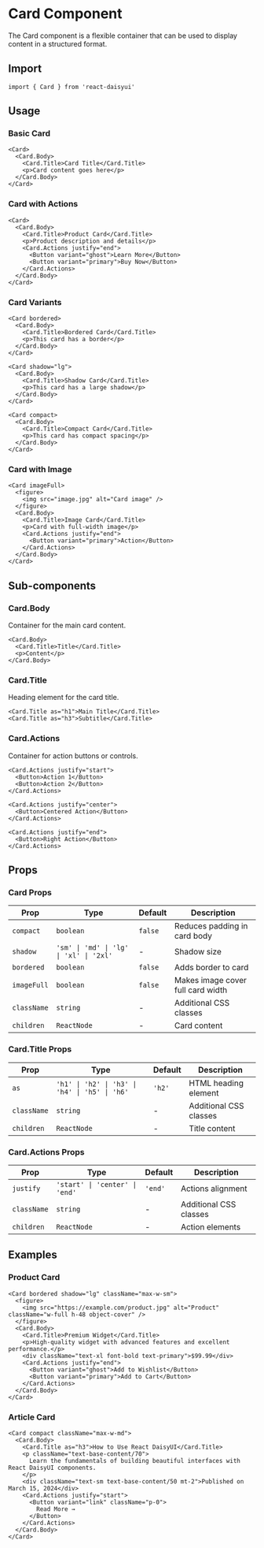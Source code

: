 # Card Component

The Card component is a flexible container that can be used to display content in a structured format.

## Import

```tsx
import { Card } from 'react-daisyui'
```

## Usage

### Basic Card

```tsx
<Card>
  <Card.Body>
    <Card.Title>Card Title</Card.Title>
    <p>Card content goes here</p>
  </Card.Body>
</Card>
```

### Card with Actions

```tsx
<Card>
  <Card.Body>
    <Card.Title>Product Card</Card.Title>
    <p>Product description and details</p>
    <Card.Actions justify="end">
      <Button variant="ghost">Learn More</Button>
      <Button variant="primary">Buy Now</Button>
    </Card.Actions>
  </Card.Body>
</Card>
```

### Card Variants

```tsx
<Card bordered>
  <Card.Body>
    <Card.Title>Bordered Card</Card.Title>
    <p>This card has a border</p>
  </Card.Body>
</Card>

<Card shadow="lg">
  <Card.Body>
    <Card.Title>Shadow Card</Card.Title>
    <p>This card has a large shadow</p>
  </Card.Body>
</Card>

<Card compact>
  <Card.Body>
    <Card.Title>Compact Card</Card.Title>
    <p>This card has compact spacing</p>
  </Card.Body>
</Card>
```

### Card with Image

```tsx
<Card imageFull>
  <figure>
    <img src="image.jpg" alt="Card image" />
  </figure>
  <Card.Body>
    <Card.Title>Image Card</Card.Title>
    <p>Card with full-width image</p>
    <Card.Actions justify="end">
      <Button variant="primary">Action</Button>
    </Card.Actions>
  </Card.Body>
</Card>
```

## Sub-components

### Card.Body

Container for the main card content.

```tsx
<Card.Body>
  <Card.Title>Title</Card.Title>
  <p>Content</p>
</Card.Body>
```

### Card.Title

Heading element for the card title.

```tsx
<Card.Title as="h1">Main Title</Card.Title>
<Card.Title as="h3">Subtitle</Card.Title>
```

### Card.Actions

Container for action buttons or controls.

```tsx
<Card.Actions justify="start">
  <Button>Action 1</Button>
  <Button>Action 2</Button>
</Card.Actions>

<Card.Actions justify="center">
  <Button>Centered Action</Button>
</Card.Actions>

<Card.Actions justify="end">
  <Button>Right Action</Button>
</Card.Actions>
```

## Props

### Card Props

| Prop        | Type                                    | Default | Description                       |
| ----------- | --------------------------------------- | ------- | --------------------------------- |
| `compact`   | `boolean`                               | `false` | Reduces padding in card body      |
| `shadow`    | `'sm' \| 'md' \| 'lg' \| 'xl' \| '2xl'` | -       | Shadow size                       |
| `bordered`  | `boolean`                               | `false` | Adds border to card               |
| `imageFull` | `boolean`                               | `false` | Makes image cover full card width |
| `className` | `string`                                | -       | Additional CSS classes            |
| `children`  | `ReactNode`                             | -       | Card content                      |

### Card.Title Props

| Prop        | Type                                           | Default | Description            |
| ----------- | ---------------------------------------------- | ------- | ---------------------- |
| `as`        | `'h1' \| 'h2' \| 'h3' \| 'h4' \| 'h5' \| 'h6'` | `'h2'`  | HTML heading element   |
| `className` | `string`                                       | -       | Additional CSS classes |
| `children`  | `ReactNode`                                    | -       | Title content          |

### Card.Actions Props

| Prop        | Type                           | Default | Description            |
| ----------- | ------------------------------ | ------- | ---------------------- |
| `justify`   | `'start' \| 'center' \| 'end'` | `'end'` | Actions alignment      |
| `className` | `string`                       | -       | Additional CSS classes |
| `children`  | `ReactNode`                    | -       | Action elements        |

## Examples

### Product Card

```tsx
<Card bordered shadow="lg" className="max-w-sm">
  <figure>
    <img src="https://example.com/product.jpg" alt="Product" className="w-full h-48 object-cover" />
  </figure>
  <Card.Body>
    <Card.Title>Premium Widget</Card.Title>
    <p>High-quality widget with advanced features and excellent performance.</p>
    <div className="text-xl font-bold text-primary">$99.99</div>
    <Card.Actions justify="end">
      <Button variant="ghost">Add to Wishlist</Button>
      <Button variant="primary">Add to Cart</Button>
    </Card.Actions>
  </Card.Body>
</Card>
```

### Article Card

```tsx
<Card compact className="max-w-md">
  <Card.Body>
    <Card.Title as="h3">How to Use React DaisyUI</Card.Title>
    <p className="text-base-content/70">
      Learn the fundamentals of building beautiful interfaces with React DaisyUI components.
    </p>
    <div className="text-sm text-base-content/50 mt-2">Published on March 15, 2024</div>
    <Card.Actions justify="start">
      <Button variant="link" className="p-0">
        Read More →
      </Button>
    </Card.Actions>
  </Card.Body>
</Card>
```

